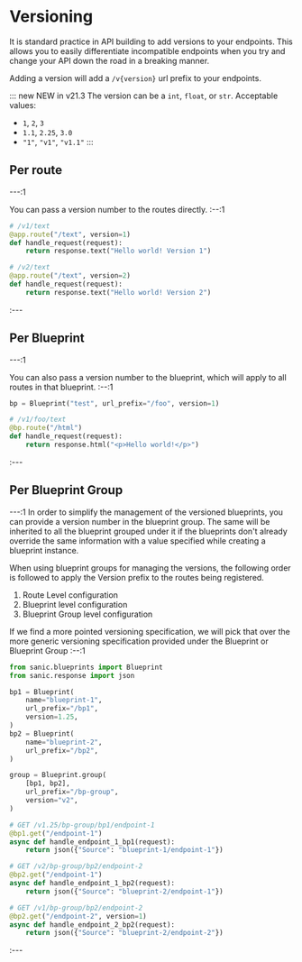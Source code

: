 # Versioning

It is standard practice in API building to add versions to your endpoints. This allows you to easily differentiate incompatible endpoints when you try and change your API down the road in a breaking manner.

Adding a version will add a `/v{version}` url prefix to your endpoints.

::: new NEW in v21.3
The version can be a `int`, `float`, or `str`. Acceptable values:

- `1`, `2`, `3`
- `1.1`, `2.25`, `3.0`
- `"1"`, `"v1"`, `"v1.1"`
:::

## Per route

---:1

You can pass a version number to the routes directly.
:--:1
```python
# /v1/text
@app.route("/text", version=1)
def handle_request(request):
    return response.text("Hello world! Version 1")

# /v2/text
@app.route("/text", version=2)
def handle_request(request):
    return response.text("Hello world! Version 2")
```
:---

## Per Blueprint

---:1

You can also pass a version number to the blueprint, which will apply to all routes in that blueprint.
:--:1
```python
bp = Blueprint("test", url_prefix="/foo", version=1)

# /v1/foo/text
@bp.route("/html")
def handle_request(request):
    return response.html("<p>Hello world!</p>")
```
:---

## Per Blueprint Group

---:1
In order to simplify the management of the versioned blueprints, you can provide a version number in the blueprint
group. The same will be inherited to all the blueprint grouped under it if the blueprints don't already override the
same information with a value specified while creating a blueprint instance.

When using blueprint groups for managing the versions, the following order is followed to apply the Version prefix to
the routes being registered.

1. Route Level configuration
2. Blueprint level configuration
3. Blueprint Group level configuration

If we find a more pointed versioning specification, we will pick that over the more generic versioning specification
provided under the Blueprint or Blueprint Group
:--:1
```python
from sanic.blueprints import Blueprint
from sanic.response import json

bp1 = Blueprint(
    name="blueprint-1",
    url_prefix="/bp1",
    version=1.25,
)
bp2 = Blueprint(
    name="blueprint-2",
    url_prefix="/bp2",
)

group = Blueprint.group(
    [bp1, bp2],
    url_prefix="/bp-group",
    version="v2",
)

# GET /v1.25/bp-group/bp1/endpoint-1
@bp1.get("/endpoint-1")
async def handle_endpoint_1_bp1(request):
    return json({"Source": "blueprint-1/endpoint-1"})

# GET /v2/bp-group/bp2/endpoint-2
@bp2.get("/endpoint-1")
async def handle_endpoint_1_bp2(request):
    return json({"Source": "blueprint-2/endpoint-1"})

# GET /v1/bp-group/bp2/endpoint-2
@bp2.get("/endpoint-2", version=1)
async def handle_endpoint_2_bp2(request):
    return json({"Source": "blueprint-2/endpoint-2"})
```
:---
